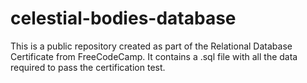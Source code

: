 # celestial-bodies-database
This is a public repository created as part of the Relational Database Certificate from FreeCodeCamp. It contains a .sql file with all the data required to pass the certification test.
